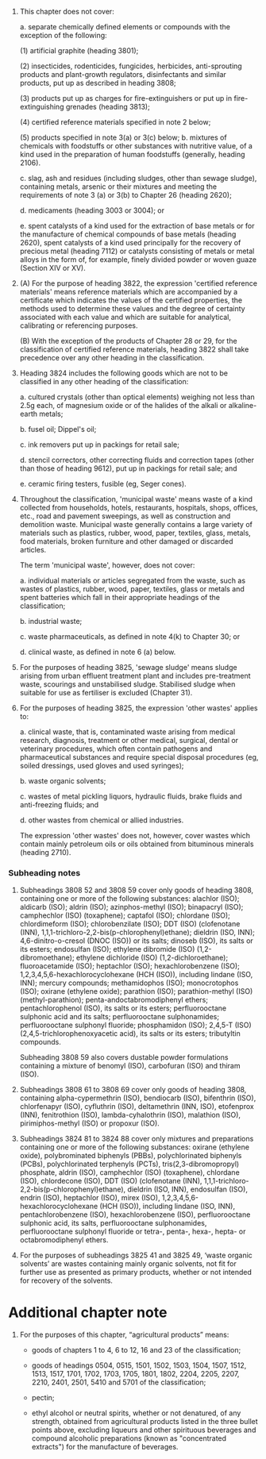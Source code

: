 1. This chapter does not cover:

    a. separate chemically defined elements or compounds with the exception of the following:
    
    (1) artificial graphite (heading 3801);
    
    (2) insecticides, rodenticides, fungicides, herbicides, anti-sprouting products and plant-growth regulators, disinfectants and similar products, put up as described in heading 3808;
    
    (3) products put up as charges for fire-extinguishers or put up in fire-extinguishing grenades (heading 3813);
    
    (4) certified reference materials specified in note 2 below;
    
    (5) products specified in note 3(a) or 3(c) below;
    b. mixtures of chemicals with foodstuffs or other substances with nutritive value, of a kind used in the preparation of human foodstuffs (generally, heading 2106).
    
    c. slag, ash and residues (including sludges, other than sewage sludge), containing metals, arsenic or their mixtures and meeting the requirements of note 3 (a) or 3(b) to Chapter 26 (heading 2620);
    
    d. medicaments (heading 3003 or 3004); or
    
    e. spent catalysts of a kind used for the extraction of base metals or for the manufacture of chemical compounds of base metals (heading 2620), spent catalysts of a kind used principally for the recovery of precious metal (heading 7112) or catalysts consisting of metals or metal alloys in the form of, for example, finely divided powder or woven guaze (Section XIV or XV).

2. (A) For the purpose of heading 3822, the expression 'certified reference materials' means reference materials which are accompanied by a certificate which indicates the values of the certified properties, the methods used to determine these values and the degree of certainty associated with each value and which are suitable for analytical, calibrating or referencing purposes.

    (B) With the exception of the products of Chapter 28 or 29, for the classification of certified reference materials, heading 3822 shall take precedence over any other heading in the classification.

3. Heading 3824 includes the following goods which are not to be classified in any other heading of the classification:

    a. cultured crystals (other than optical elements) weighing not less than 2.5g each, of magnesium oxide or of the halides of the alkali or alkaline-earth metals;
    
    b. fusel oil; Dippel's oil;
    
    c. ink removers put up in packings for retail sale;
    
    d. stencil correctors, other correcting fluids and correction tapes (other than those of heading 9612), put up in packings for retail sale; and
    
    e. ceramic firing testers, fusible (eg, Seger cones).

4. Throughout the classification, 'municipal waste' means waste of a kind collected from households, hotels, restaurants, hospitals, shops, offices, etc., road and pavement sweepings, as well as construction and demolition waste. Municipal waste generally contains a large variety of materials such as plastics, rubber, wood, paper, textiles, glass, metals, food materials, broken furniture and other damaged or discarded articles.

    The term 'municipal waste', however, does not cover:
    
    a. individual materials or articles segregated from the waste, such as wastes of plastics, rubber, wood, paper, textiles, glass or metals and spent batteries which fall in their appropriate headings of the classification;
    
    b. industrial waste;
    
    c. waste pharmaceuticals, as defined in note 4(k) to Chapter 30; or
    
    d. clinical waste, as defined in note 6 (a) below.

5. For the purposes of heading 3825, 'sewage sludge' means sludge arising from urban effluent treatment plant and includes pre-treatment waste, scourings and unstabilised sludge. Stabilised sludge when suitable for use as fertiliser is excluded (Chapter 31).

6. For the purposes of heading 3825, the expression 'other wastes' applies to:

    a. clinical waste, that is, contaminated waste arising from medical research, diagnosis, treatment or other medical, surgical, dental or veterinary procedures, which often contain pathogens and pharmaceutical substances and require special disposal procedures (eg, soiled dressings, used gloves and used syringes);
    
    b. waste organic solvents;
    
    c. wastes of metal pickling liquors, hydraulic fluids, brake fluids and anti-freezing fluids; and
    
    d. other wastes from chemical or allied industries.
    
    The expression 'other wastes' does not, however, cover wastes which contain mainly petroleum oils or oils obtained from bituminous minerals (heading 2710).
    
### Subheading notes

1. Subheadings 3808 52 and 3808 59 cover only goods of heading 3808, containing one or more of the following substances: alachlor (ISO); aldicarb (ISO); aldrin (ISO); azinphos-methyl (ISO); binapacryl (ISO); camphechlor (ISO) (toxaphene); captafol (ISO); chlordane (ISO); chlordimeform (ISO); chlorobenzilate (ISO); DDT (ISO) (clofenotane (INN), 1,1,1-trichloro-2,2-bis(p-chlorophenyl)ethane); dieldrin (ISO, INN); 4,6-dinitro-o-cresol (DNOC (ISO)) or its salts; dinoseb (ISO), its salts or its esters; endosulfan (ISO); ethylene dibromide (ISO) (1,2-dibromoethane); ethylene dichloride (ISO) (1,2-dichloroethane); fluoroacetamide (ISO); heptachlor (ISO); hexachlorobenzene (ISO); 1,2,3,4,5,6-hexachlorocyclohexane (HCH (ISO)), including lindane (ISO, INN); mercury compounds; methamidophos (ISO); monocrotophos (ISO); oxirane (ethylene oxide); parathion (ISO); parathion-methyl (ISO) (methyl-parathion); penta-andoctabromodiphenyl ethers; pentachlorophenol (ISO), its salts or its esters; perfluorooctane sulphonic acid and its salts; perfluorooctane sulphonamides; perfluorooctane sulphonyl fluoride; phosphamidon (ISO); 2,4,5-T (ISO) (2,4,5-trichlorophenoxyacetic acid), its salts or its esters; tributyltin compounds.

    Subheading 3808 59 also covers dustable powder formulations containing a mixture of benomyl (ISO), carbofuran (ISO) and thiram (ISO).

2. Subheadings 3808 61 to 3808 69 cover only goods of heading 3808, containing alpha-cypermethrin (ISO), bendiocarb (ISO), bifenthrin (ISO), chlorfenapyr (ISO), cyfluthrin (ISO), deltamethrin (INN, ISO), etofenprox (INN), fenitrothion (ISO), lambda-cyhalothrin (ISO), malathion (ISO), pirimiphos-methyl (ISO) or propoxur (ISO).

3. Subheadings 3824 81 to 3824 88 cover only mixtures and preparations containing one or more of the following substances: oxirane (ethylene oxide), polybrominated biphenyls (PBBs), polychlorinated biphenyls (PCBs), polychlorinated terphenyls (PCTs), tris(2,3-dibromopropyl) phosphate, aldrin (ISO), camphechlor (ISO) (toxaphene), chlordane (ISO), chlordecone (ISO), DDT (ISO) (clofenotane (INN), 1,1,1-trichloro-2,2-bis(p-chlorophenyl)ethane), dieldrin (ISO, INN), endosulfan (ISO), endrin (ISO), heptachlor (ISO), mirex (ISO), 1,2,3,4,5,6-hexachlorocyclohexane (HCH (ISO)), including lindane (ISO, INN), pentachlorobenzene (ISO), hexachlorobenzene (ISO), perfluorooctane sulphonic acid, its salts,
perfluorooctane sulphonamides, perfluorooctane sulphonyl fluoride or tetra-, penta-, hexa-, hepta- or octabromodiphenyl ethers.

4. For the purposes of subheadings 3825 41 and 3825 49, ‘waste organic solvents’ are wastes containing mainly organic solvents, not fit for further use as presented as primary products, whether or not intended for recovery of the solvents.

# Additional chapter note

1. For the purposes of this chapter, “agricultural products” means:

    - goods of chapters 1 to 4, 6 to 12, 16 and 23 of the classification;
    
    - goods of headings 0504, 0515, 1501, 1502, 1503, 1504, 1507, 1512, 1513, 1517, 1701, 1702, 1703, 1705, 1801, 1802, 2204, 2205, 2207, 2210, 2401, 2501, 5410 and 5701 of the classification;
    
    - pectin;
    
    - ethyl alcohol or neutral spirits, whether or not denatured, of any strength, obtained from agricultural products listed in the three bullet points above, excluding liqueurs and other spirituous beverages and compound alcoholic preparations (known as "concentrated extracts") for the manufacture of beverages.
